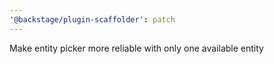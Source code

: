 ```yaml
---
'@backstage/plugin-scaffolder': patch
---
```


Make entity picker more reliable with only one available entity
